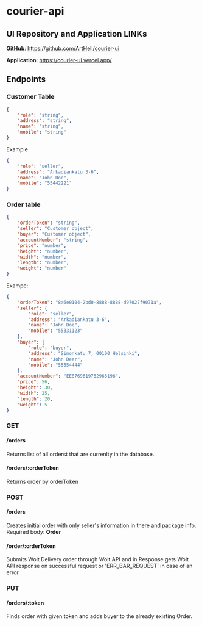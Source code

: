 # courier-api

## **UI Repository and Application LINKs**
**GitHub**: https://github.com/ArtHell/courier-ui

**Application**: https://courier-ui.vercel.app/

## **Endpoints**

### Customer Table

```json
{
    "role": "string",
    "address": "string",
    "name": "string",
    "mobile": "string"
}
```

Example  

```json
{
    "role": "seller",
    "address": "Arkadiankatu 3-6",
    "name": "John Doe",
    "mobile": "55442221"
}
```

### Order table
```json
{
    "orderToken": "string",
    "seller": "Customer object",
    "buyer": "Customer object",
    "accountNumber": "string",
    "price": "number",
    "height": "number",
    "width": "number",
    "length": "number",
    "weight": "number"
}
```

Exampe:  

```json
{
    "orderToken": "8a6e0104-2bd0-8888-8888-d97027f9071a",
    "seller": {
        "role": "seller",
        "address": "Arkadiankatu 3-6",
        "name": "John Doe",
        "mobile": "55331123"
    },
    "buyer": {
        "role": "buyer",
        "address": "Simonkatu 7, 00100 Helsinki",
        "name": "John Deer",
        "mobile": "55554444"
    },
    "accountNumber": "EE8769619762963196",
    "price": 56,
    "height": 30,
    "width": 25,
    "length": 20,
    "weight": 5
}
```

### **GET**

#### **/orders**
Returns list of all orderst that are currenlty in the database.

#### **/orders/:orderToken**

Returns order by orderToken

### **POST**

#### **/orders**
Creates initial order with only seller's information in there and package info.  
Required body: **Order**

#### **/order/:orderToken**
Submits Wolt Delivery order through Wolt API and in Response gets Wolt API response on successful request or 'ERR_BAR_REQUEST' in case of an error.

### **PUT**

#### **/orders/:token**
Finds order with given token and adds buyer to the already existing Order.
